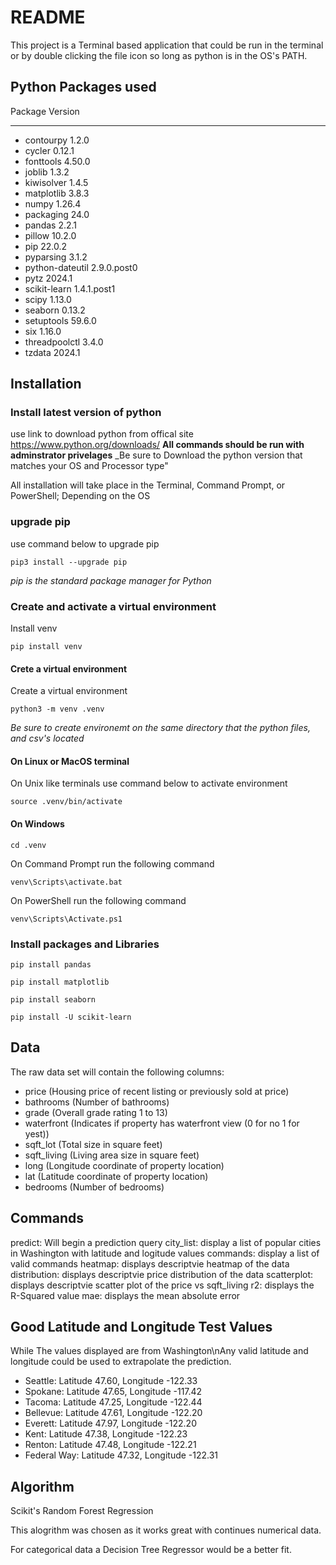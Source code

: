 # README

This project is a Terminal based application that could be run in the terminal or by double clicking the file icon so long as python is in the OS's PATH.

## Python Packages used
Package         Version
--------------- -----------
- contourpy       1.2.0
- cycler          0.12.1
- fonttools       4.50.0
- joblib          1.3.2
- kiwisolver      1.4.5
- matplotlib      3.8.3
- numpy           1.26.4
- packaging       24.0
- pandas          2.2.1
- pillow          10.2.0
- pip             22.0.2
- pyparsing       3.1.2
- python-dateutil 2.9.0.post0
- pytz            2024.1
- scikit-learn    1.4.1.post1
- scipy           1.13.0
- seaborn         0.13.2
- setuptools      59.6.0
- six             1.16.0
- threadpoolctl   3.4.0
- tzdata          2024.1

## Installation
### Install latest version of python
use link to download python from offical site https://www.python.org/downloads/
__All commands should be run with adminstrator privelages__
_Be sure to Download the python version that matches your OS and Processor type"

All installation will take place in the Terminal, Command Prompt, or PowerShell; Depending on the OS

### upgrade pip

use command below to upgrade pip

`pip3 install --upgrade pip`

_pip is the standard package manager for Python_

### Create and activate a virtual environment

Install venv

`pip install venv`

#### Crete a virtual environment
Create a virtual environment

`python3 -m venv .venv`

_Be sure to create environemt on the same directory that the python files, and csv's located_

#### On Linux or MacOS terminal

On Unix like terminals use command below to activate environment

`source .venv/bin/activate`

#### On Windows

`cd .venv`

On Command Prompt run the following command

`venv\Scripts\activate.bat`

On PowerShell run the following command

`venv\Scripts\Activate.ps1`

### Install packages and Libraries

`pip install pandas`

`pip install matplotlib`

`pip install seaborn`

`pip install -U scikit-learn`






## Data
The raw data set will contain the following columns:
-	price (Housing price of recent listing or previously sold at price)
-	bathrooms (Number of bathrooms)
-	grade (Overall grade rating 1 to 13)
-	waterfront (Indicates if property has waterfront view (0 for no 1 for yest))
-	sqft_lot (Total size in square feet)
-	sqft_living (Living area size in square feet)
-	long (Longitude coordinate of property location)
-	lat (Latitude coordinate of property location)
-	bedrooms (Number of bedrooms)

## Commands

predict: Will begin a prediction query
city_list: display a list of popular cities in Washington with latitude and logitude values
commands: display a list of valid commands
heatmap: displays descriptvie heatmap of the data
distribution: displays descriptvie price distribution of the data
scatterplot: displays descriptvie scatter plot of the price vs sqft_living
r2: displays the R-Squared value
mae: displays the mean absolute error

## Good Latitude and Longitude Test Values
While The values displayed are from Washington\nAny valid latitude and longitude could be used to extrapolate the prediction.
- Seattle: Latitude 47.60, Longitude -122.33
- Spokane: Latitude 47.65, Longitude -117.42
- Tacoma: Latitude 47.25, Longitude -122.44
- Bellevue: Latitude 47.61, Longitude -122.20
- Everett: Latitude 47.97, Longitude -122.20
- Kent: Latitude 47.38, Longitude -122.23
- Renton: Latitude 47.48, Longitude -122.21
- Federal Way: Latitude 47.32, Longitude -122.31

## Algorithm

Scikit's Random Forest Regression

This alogrithm was chosen as it works great with continues numerical data.

For categorical data a Decision Tree Regressor would be a better fit.
